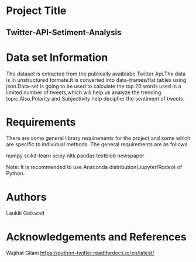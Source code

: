 # Project Title
## Twitter-API-Setiment-Analysis



# Data set Information
The dataset is extracted from the publically avaiblabe Twitter Api.The data is in unstructured formate.It is converted into data-frames/flat tables using json.Data-set is going to be used to calculate the top 20 words used in a limited number of tweets,which will help us analyze the trending topic.Also,Polarity and Subjectivity help decipher the sentiment of tweets.

# Requirements
There are some general library requirements for the project and some which are specific to individual methods. The general requirements are as follows.

numpy
scikit-learn
scipy
nltk
pandas
textblob
newspaper

Note: It is recommended to use Anaconda distribution(Jupyter/Rodeo) of Python. 

# Authors
Laukik Gaikwad
# Acknowledgements and References
Wajihat Gilani
https://python-twitter.readthedocs.io/en/latest/
